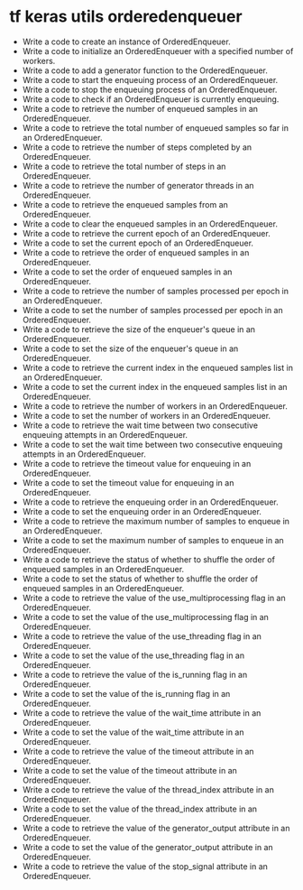 # tf keras utils orderedenqueuer

- Write a code to create an instance of OrderedEnqueuer.
- Write a code to initialize an OrderedEnqueuer with a specified number of workers.
- Write a code to add a generator function to the OrderedEnqueuer.
- Write a code to start the enqueuing process of an OrderedEnqueuer.
- Write a code to stop the enqueuing process of an OrderedEnqueuer.
- Write a code to check if an OrderedEnqueuer is currently enqueuing.
- Write a code to retrieve the number of enqueued samples in an OrderedEnqueuer.
- Write a code to retrieve the total number of enqueued samples so far in an OrderedEnqueuer.
- Write a code to retrieve the number of steps completed by an OrderedEnqueuer.
- Write a code to retrieve the total number of steps in an OrderedEnqueuer.
- Write a code to retrieve the number of generator threads in an OrderedEnqueuer.
- Write a code to retrieve the enqueued samples from an OrderedEnqueuer.
- Write a code to clear the enqueued samples in an OrderedEnqueuer.
- Write a code to retrieve the current epoch of an OrderedEnqueuer.
- Write a code to set the current epoch of an OrderedEnqueuer.
- Write a code to retrieve the order of enqueued samples in an OrderedEnqueuer.
- Write a code to set the order of enqueued samples in an OrderedEnqueuer.
- Write a code to retrieve the number of samples processed per epoch in an OrderedEnqueuer.
- Write a code to set the number of samples processed per epoch in an OrderedEnqueuer.
- Write a code to retrieve the size of the enqueuer's queue in an OrderedEnqueuer.
- Write a code to set the size of the enqueuer's queue in an OrderedEnqueuer.
- Write a code to retrieve the current index in the enqueued samples list in an OrderedEnqueuer.
- Write a code to set the current index in the enqueued samples list in an OrderedEnqueuer.
- Write a code to retrieve the number of workers in an OrderedEnqueuer.
- Write a code to set the number of workers in an OrderedEnqueuer.
- Write a code to retrieve the wait time between two consecutive enqueuing attempts in an OrderedEnqueuer.
- Write a code to set the wait time between two consecutive enqueuing attempts in an OrderedEnqueuer.
- Write a code to retrieve the timeout value for enqueuing in an OrderedEnqueuer.
- Write a code to set the timeout value for enqueuing in an OrderedEnqueuer.
- Write a code to retrieve the enqueuing order in an OrderedEnqueuer.
- Write a code to set the enqueuing order in an OrderedEnqueuer.
- Write a code to retrieve the maximum number of samples to enqueue in an OrderedEnqueuer.
- Write a code to set the maximum number of samples to enqueue in an OrderedEnqueuer.
- Write a code to retrieve the status of whether to shuffle the order of enqueued samples in an OrderedEnqueuer.
- Write a code to set the status of whether to shuffle the order of enqueued samples in an OrderedEnqueuer.
- Write a code to retrieve the value of the use_multiprocessing flag in an OrderedEnqueuer.
- Write a code to set the value of the use_multiprocessing flag in an OrderedEnqueuer.
- Write a code to retrieve the value of the use_threading flag in an OrderedEnqueuer.
- Write a code to set the value of the use_threading flag in an OrderedEnqueuer.
- Write a code to retrieve the value of the is_running flag in an OrderedEnqueuer.
- Write a code to set the value of the is_running flag in an OrderedEnqueuer.
- Write a code to retrieve the value of the wait_time attribute in an OrderedEnqueuer.
- Write a code to set the value of the wait_time attribute in an OrderedEnqueuer.
- Write a code to retrieve the value of the timeout attribute in an OrderedEnqueuer.
- Write a code to set the value of the timeout attribute in an OrderedEnqueuer.
- Write a code to retrieve the value of the thread_index attribute in an OrderedEnqueuer.
- Write a code to set the value of the thread_index attribute in an OrderedEnqueuer.
- Write a code to retrieve the value of the generator_output attribute in an OrderedEnqueuer.
- Write a code to set the value of the generator_output attribute in an OrderedEnqueuer.
- Write a code to retrieve the value of the stop_signal attribute in an OrderedEnqueuer.